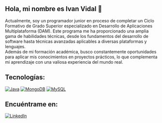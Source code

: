 ## Hola, mi nombre es Ivan Vidal 👋

Actualmente, soy un programador junior en proceso de completar un Ciclo Formativo de Grado Superior especializado en Desarrollo de Aplicaciones Multiplataforma (DAM). Este programa me ha proporcionado una amplia gama de habilidades técnicas, desde los fundamentos del desarrollo de software hasta técnicas avanzadas aplicables a diversas plataformas y lenguajes. 
</br>
Además de mi formación académica, busco constantemente oportunidades para aplicar mis conocimientos en proyectos prácticos, lo que complementa mi aprendizaje con una valiosa experiencia del mundo real. 

## Tecnologías:
[![Java](https://img.shields.io/badge/Java-007396?style=for-the-badge&logo=java&logoColor=white&labelColor=101010)]()
[![MongoDB](https://img.shields.io/badge/MongoDB-47A248?style=for-the-badge&logo=mongodb&logoColor=white&labelColor=101010)]()
[![MySQL](https://img.shields.io/badge/MySQL-4479A1?style=for-the-badge&logo=mysql&logoColor=white&labelColor=101010)]()
</br>

## Encuéntrame en:
[![LinkedIn](https://img.shields.io/badge/LinkedIn-Ivan_Vidal-0077B5?style=for-the-badge&logo=linkedin&logoColor=white&labelColor=101010)](https://www.linkedin.com/in/ivan-vidal-chica-a2777b257/)

